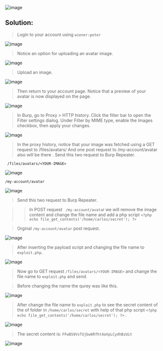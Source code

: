 ![image](https://github.com/udayk01/Web-Security/assets/52235763/03deed0f-99bf-4f7f-bd89-c2e8c920e056)

## Solution:

> Login to your account using ```wiener:peter```

![image](https://github.com/udayk01/Web-Security/assets/52235763/b99d34cd-471f-4ab7-a497-ab640122bf56)

> Notice an option for uploading an avatar image.

![image](https://github.com/udayk01/Web-Security/assets/52235763/0a2edd9d-712b-4b8e-ad0b-23e811a9e428)

> Upload an image.

![image](https://github.com/udayk01/Web-Security/assets/52235763/ca57857c-96ac-4095-a6e7-cf7abe77ef14)

> Then return to your account page. Notice that a preview of your avatar is now displayed on the page.

![image](https://github.com/udayk01/Web-Security/assets/52235763/624be1ae-a5e9-415e-82a4-588b007f82d3)

> In Burp, go to Proxy > HTTP history. Click the filter bar to open the Filter settings dialog. Under Filter by MIME type, enable the Images checkbox, then apply your changes.

![image](https://github.com/udayk01/Web-Security/assets/52235763/82ccc8b1-3d28-4ebb-9675-29db8a0c1a3e)

> In the proxy history, notice that your image was fetched using a GET request to /files/avatars/ And one post request to /my-account/avatar also will be there . Send this two request to Burp Repeater.

``` /files/avatars/<YOUR-IMAGE>```

![image](https://github.com/udayk01/Web-Security/assets/52235763/d6951da9-8e92-4b21-b4a2-71b7e1e2d12d)

```/my-account/avatar```

![image](https://github.com/udayk01/Web-Security/assets/52235763/563bd6e4-a07b-484c-8b2f-84a7d761521f)

> Send this two request to Burp Repeater.

>> In POST request ``` /my-account/avata```r we will remove the image content and change the file name and add a php script ```<?php echo file_get_contents('/home/carlos/secret'); ?> ```

> Orginal ```/my-account/avatar``` post request.

![image](https://github.com/udayk01/Web-Security/assets/52235763/a8f89801-fbba-46c1-83cb-caa51abeb738)

> After inserting the payload script and changing the file name to ```exploit.php```.

![image](https://github.com/udayk01/Web-Security/assets/52235763/b07d3f43-5407-4533-a69f-ee476723e9ca)

> Now go to GET request  ```/files/avatars/<YOUR-IMAGE>``` and change the file name to ```exploit.php``` and send.

> Before changing the name the qurey was like this.

![image](https://github.com/udayk01/Web-Security/assets/52235763/d63ee844-e47f-4e72-941e-418f7f489280)

> After change the file name to ```exploit.php``` to see the secret content of the of folder in ```/home/carlos/secret``` with help of that php script ```<?php echo file_get_contents('/home/carlos/secret'); ?>``` .

![image](https://github.com/udayk01/Web-Security/assets/52235763/971461c5-2448-4212-8857-61d60cd00b40)

> The secret content is: ```FFwBS9VsTUjbw8Rfht4aVpLCydhBzUit```

![image](https://github.com/udayk01/Web-Security/assets/52235763/b74e8886-9392-47ae-9585-6d95b23e4acd)





